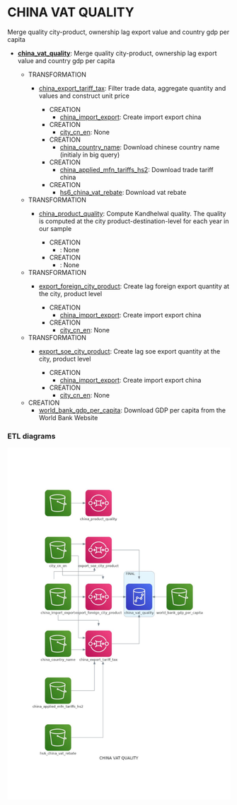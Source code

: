 # CHINA VAT QUALITY

Merge quality city-product, ownership lag export value and country gdp per capita

* **[china_vat_quality](https://github.com/thomaspernet/VAT_rebate_quality_china/blob/master/01_data_preprocessing/02_transform_tables/04_baseline_vat_quantity_covariates.md)**: 
Merge quality city-product, ownership lag export value and country gdp per capita

    * TRANSFORMATION
        * [china_export_tariff_tax](https://github.com/thomaspernet/VAT_rebate_quality_china/blob/master/01_data_preprocessing/02_transform_tables/00_export_vat.md): 
Filter trade data, aggregate quantity and values and construct unit price

            * CREATION
                * [china_import_export](https://github.com/thomaspernet/VAT_rebate_quality_china/01_data_preprocessing/00_download_data/TRADE_CHINA/import_export.py): Create import export china
            * CREATION
                * [city_cn_en](None): None
            * CREATION
                * [china_country_name](https://github.com/thomaspernet/VAT_rebate_quality_china/01_data_preprocessing/00_download_data/COUNTRY_NAME/chinese_country_name.py): Download chinese country name (initialy in big query)
            * CREATION
                * [china_applied_mfn_tariffs_hs2](https://github.com/thomaspernet/VAT_rebate_quality_china/01_data_preprocessing/00_download_data/APPLIED_MFN_TARIFFS/mnf_tariff.py): Download trade tariff china
            * CREATION
                * [hs6_china_vat_rebate](https://github.com/thomaspernet/VAT_rebate_quality_china/01_data_preprocessing/00_download_data/VAT_REBATE/vat_rebate.py): Download vat rebate
    * TRANSFORMATION
        * [china_product_quality](https://github.com/thomaspernet/VAT_rebate_quality_china/blob/master/01_data_preprocessing/02_transform_tables/01_preparation_quality.md): 
Compute Kandhelwal quality. The quality is computed at the city product-destination-level for each year in our sample

            * CREATION
                * [](None): None
            * CREATION
                * [](None): None
    * TRANSFORMATION
        * [export_foreign_city_product](https://github.com/thomaspernet/VAT_rebate_quality_china/blob/master/01_data_preprocessing/02_transform_tables/02_ownership_export_share_ckr.md): 
Create lag foreign export quantity at the city, product level

            * CREATION
                * [china_import_export](https://github.com/thomaspernet/VAT_rebate_quality_china/01_data_preprocessing/00_download_data/TRADE_CHINA/import_export.py): Create import export china
            * CREATION
                * [city_cn_en](None): None
    * TRANSFORMATION
        * [export_soe_city_product](https://github.com/thomaspernet/VAT_rebate_quality_china/blob/master/01_data_preprocessing/02_transform_tables/03_ownership_soe_export_share_ckr.md): 
Create lag soe export quantity at the city, product level

            * CREATION
                * [china_import_export](https://github.com/thomaspernet/VAT_rebate_quality_china/01_data_preprocessing/00_download_data/TRADE_CHINA/import_export.py): Create import export china
            * CREATION
                * [city_cn_en](None): None
    * CREATION
        * [world_bank_gdp_per_capita](https://github.com/thomaspernet/VAT_rebate_quality_china/01_data_preprocessing/00_download_data/WORLD_BANK/gdp_per_capita.py): Download GDP per capita from the World Bank Website

### ETL diagrams



![](https://raw.githubusercontent.com/thomaspernet/VAT_rebate_quality_china/master/utils/IMAGES/china_vat_quality.jpg)

